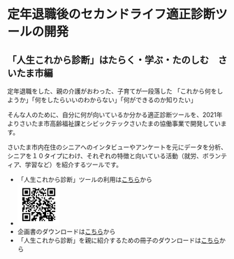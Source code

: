 # 定年退職後のセカンドライフ適正診断ツールの開発
## 「人生これから診断」はたらく・学ぶ・たのしむ　さいたま市編

定年退職をした、親の介護がおわった、子育てが一段落した
「これから何をしようか」「何をしたらいいのわからない」「何ができるのか知りたい」

そんな人のために、自分に何が向いているか分かる適正診断ツールを、2021年よりさいたま市高齢福祉課とシビックテックさいたまの協働事業で開発しています。

さいたま市内在住のシニアへのインタビューやアンケートを元にデータを分析、シニアを１０タイプにわけ、それぞれの特徴と向いている活動（就労、ボランティア、学習など）を紹介するツールです。

* 「人生これから診断」ツールの利用は[こちら](/shindan/index.html)から
* <img width="20%" src="/images/project/shindan_qr.png">
* 企画書のダウンロードは[こちら](/dlfiles/project_shindan.pdf)から
* 「人生これから診断」を親に紹介するための冊子のダウンロードは[こちら](/dlfiles/CTS_book_web_dl.pdf)から
